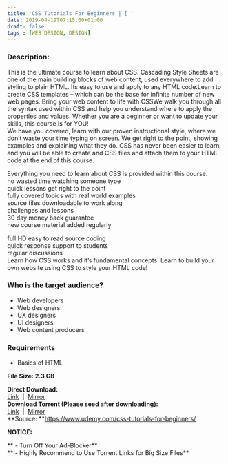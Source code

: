 ```yaml
---
title: 'CSS Tutorials For Beginners | [ '
date: 2019-04-19T07:15:00+01:00
draft: false
tags : [WEB DESIGN, DESIGN]
---
```


  

### Description:

This is the ultimate course to learn about CSS. Cascading Style Sheets are one of the main building blocks of web content, used everywhere to add styling to plain HTML. Its easy to use and apply to any HTML code.Learn to create CSS templates – which can be the base for infinite number of new web pages. Bring your web content to life with CSSWe walk you through all the syntax used within CSS and help you understand where to apply the properties and values. Whether you are a beginner or want to update your skills, this course is for YOU!  
We have you covered, learn with our proven instructional style, where we don’t waste your time typing on screen. We get right to the point, showing examples and explaining what they do. CSS has never been easier to learn, and you will be able to create and CSS files and attach them to your HTML code at the end of this course.  

Everything you need to learn about CSS is provided within this course.  
no wasted time watching someone type  
quick lessons get right to the point  
fully covered topics with real world examples  
source files downloadable to work along  
challenges and lessons  
30 day money back guarantee  
new course material added regularly  

full HD easy to read source coding  
quick response support to students  
regular discussions  
Learn how CSS works and it’s fundamental concepts. Learn to build your own website using CSS to style your HTML code!  

### Who is the target audience?

*   Web developers
*   Web designers
*   UX designers
*   UI designers
*   Web content producers

### Requirements

*   Basics of HTML

**File Size: 2.3 GB**  
  
**Direct Download:**  
[Link](https://oko.sh/CSSTutorialslink1)  |  [Mirror](https://oko.sh/CSSTutorialslink2)   
**Download Torrent (Please seed after downloading):**  
[Link](https://oko.sh/CSSTutorialstorrent1)  |  [Mirror](https://oko.sh/CSSTutorialstorrent2)  
**Source: **https://www.udemy.com/css-tutorials-for-beginners/  

**NOTICE:**

** - Turn Off Your Ad-Blocker**  
** - Highly Recommend to Use Torrent Links for Big Size Files**